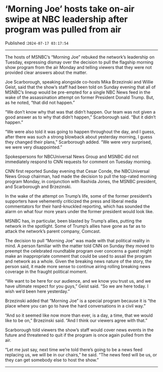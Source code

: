 # ‘Morning Joe’ hosts take on-air swipe at NBC leadership after program was pulled from air

Published :`2024-07-17 03:17:54`

---

The hosts of MSNBC’s “Morning Joe” rebuked the network’s leadership on Tuesday, expressing dismay over the decision to pull the flagship morning show program from the air Monday and telling viewers that they were not provided clear answers about the matter.

Joe Scarborough, speaking alongside co-hosts Mika Brzezinski and Willie Geist, said that the show’s staff had been told on Sunday evening that all of MSNBC’s lineup would be pre-empted for a single NBC News feed in the wake of the assassination attempt on former President Donald Trump. But, as he noted, “that did not happen.”

“We don’t know why that was that didn’t happen. Our team was not given a good answer as to why that didn’t happen,” Scarborough said. “But it didn’t happen.”

“We were also told it was going to happen throughout the day, and I guess, after there was such a strong blowback about yesterday morning, I guess they changed their plans,” Scarborough added. “We were very surprised, we were very disappointed.”

Spokespersons for NBCUniversal News Group and MSNBC did not immediately respond to CNN requests for comment on Tuesday morning.

CNN first reported Sunday evening that Cesar Conde, the NBCUniversal News Group chairman, had made the decision to pull the top-rated morning program Monday, in conjunction with Rashida Jones, the MSNBC president, and Scarborough and Brzezinski.

In the wake of the attempt on Trump’s life, some of the former president’s supporters have vehemently criticized the press and liberal media commentators for their hard-knuckled reporting, which has sounded the alarm on what four more years under the former president would look like.

MSNBC has, in particular, been blasted by Trump’s allies, putting the network in the spotlight. Some of Trump’s allies have gone as far as to attack the network’s parent company, Comcast.

The decision to pull “Morning Joe” was made with that political reality in mind. A person familiar with the matter told CNN on Sunday they moved to preempt the celebrated roundtable program over concerns a guest might make an inappropriate comment that could be used to assail the program and network as a whole. Given the breaking news nature of the story, the person said, it made more sense to continue airing rolling breaking news coverage in the fraught political moment.

“We want to be here for our audience, and we know you trust us, and we have ultimate respect for you guys,” Geist said. “So we are here today. I wish we’d been here yesterday.”

Brzezinski added that “Morning Joe” is a special program because it is “the place where you can go to have the hard conversations in a civil way.”

“And so it seemed like now more than ever, is a day, a time, that we would like to be on,” Brzezinski said. “And I think our viewers agree with that.”

Scarborough told viewers the show’s staff would cover news events in the future and threatened to quit if the program is once again pulled from the air.

“Let me just say, next time we’re told there’s going to be a news feed replacing us, we will be in our chairs,” he said. “The news feed will be us, or they can get somebody else to host the show.”

---


